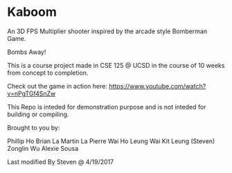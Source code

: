 # Kaboom

An 3D FPS Multiplier shooter inspired by the arcade style Bomberman Game.

Bombs Away!

This is a course project made in CSE 125 @ UCSD in the course of 10 weeks from concept to completion.

Check out the game in action here:
https://www.youtube.com/watch?v=nPgTGf4SnZw

This Repo is inteded for demonstration purpose and is not inteded for building or compiling.

Brought to you by:

Phillip Ho
Brian La
Martin La Pierre
Wai Ho Leung
Wai Kit Leung (Steven)
Zonglin Wu
Alexie Sousa

Last modified By Steven @ 4/19/2017